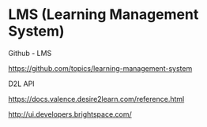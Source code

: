 # LMS (Learning Management System)

Github - LMS

https://github.com/topics/learning-management-system

D2L API

https://docs.valence.desire2learn.com/reference.html

http://ui.developers.brightspace.com/
